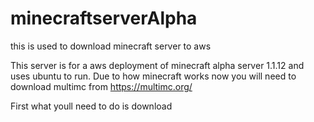 # minecraftserverAlpha
this is used to download minecraft server to aws

This server is for a aws deployment of minecraft alpha server 1.1.12 and uses ubuntu to run.
Due to how minecraft works now you will need to download multimc from https://multimc.org/

First what youll need to do is download
